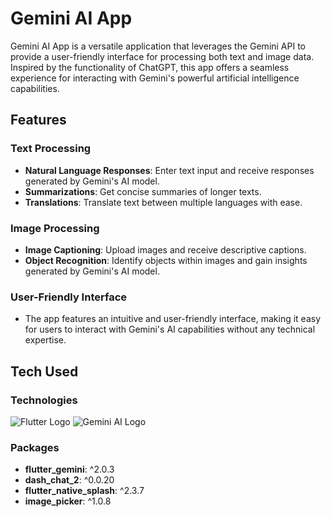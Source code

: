 # Gemini AI App

Gemini AI App is a versatile application that leverages the Gemini API to provide a user-friendly interface for processing both text and image data. Inspired by the functionality of ChatGPT, this app offers a seamless experience for interacting with Gemini's powerful artificial intelligence capabilities.

## Features

### Text Processing
- **Natural Language Responses**: Enter text input and receive responses generated by Gemini's AI model.
- **Summarizations**: Get concise summaries of longer texts.
- **Translations**: Translate text between multiple languages with ease.

### Image Processing
- **Image Captioning**: Upload images and receive descriptive captions.
- **Object Recognition**: Identify objects within images and gain insights generated by Gemini's AI model.

### User-Friendly Interface
- The app features an intuitive and user-friendly interface, making it easy for users to interact with Gemini's AI capabilities without any technical expertise.

## Tech Used

### Technologies
![Flutter Logo](https://flutter.dev/assets/images/shared/brand/flutter/logo/flutter-lockup.png)
![Gemini AI Logo](https://path.to/gemini-ai-logo.png)

### Packages
- **flutter_gemini**: ^2.0.3
- **dash_chat_2**: ^0.0.20
- **flutter_native_splash**: ^2.3.7
- **image_picker**: ^1.0.8

